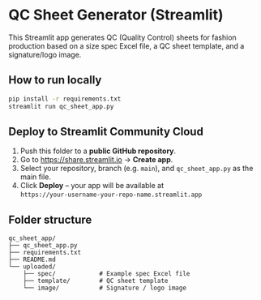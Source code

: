 
# QC Sheet Generator (Streamlit)

This Streamlit app generates QC (Quality Control) sheets for fashion production based on a size spec Excel file, a QC sheet template, and a signature/logo image.

## How to run locally
```bash
pip install -r requirements.txt
streamlit run qc_sheet_app.py
```

## Deploy to Streamlit Community Cloud
1. Push this folder to a **public GitHub repository**.
2. Go to https://share.streamlit.io → **Create app**.
3. Select your repository, branch (e.g. `main`), and `qc_sheet_app.py` as the main file.
4. Click **Deploy** – your app will be available at  
   `https://your-username-your-repo-name.streamlit.app`

## Folder structure
```
qc_sheet_app/
├── qc_sheet_app.py
├── requirements.txt
├── README.md
└── uploaded/
    ├── spec/            # Example spec Excel file
    ├── template/        # QC sheet template
    └── image/           # Signature / logo image
```
